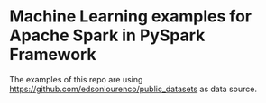 # Machine Learning examples for Apache Spark in PySpark Framework

The examples of this repo are using https://github.com/edsonlourenco/public_datasets as data source.
